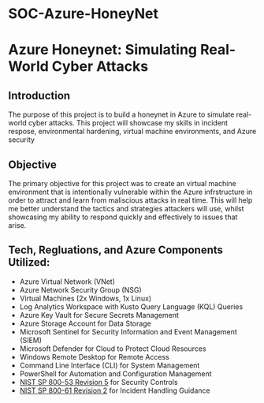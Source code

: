 # SOC-Azure-HoneyNet
# Azure Honeynet: Simulating Real-World Cyber Attacks
## Introduction
  The purpose of this project is to build a honeynet in Azure to simulate real-world cyber attacks. 
This project will showcase my skills in incident respose, environmental hardening, virtual machine environments, and Azure security

## Objective 
The primary objective for this project was to create an virtual machine environment that is intentionally vulnerable within the Azure infrstructure in order to attract and learn from maliscious attacks in real time. 
  This will help me better understand the tactics and strategies attackers will use, whilst showcasing my ability to respond quickly and effectively to issues that arise. 

## Tech, Regluations, and Azure Components Utilized: 
- Azure Virtual Network (VNet)
- Azure Network Security Group (NSG)
- Virtual Machines (2x Windows, 1x Linux)
- Log Analytics Workspace with Kusto Query Language (KQL) Queries
- Azure Key Vault for Secure Secrets Management
- Azure Storage Account for Data Storage
- Microsoft Sentinel for Security Information and Event Management (SIEM)
- Microsoft Defender for Cloud to Protect Cloud Resources
- Windows Remote Desktop for Remote Access
- Command Line Interface (CLI) for System Management
- PowerShell for Automation and Configuration Management
- [NIST SP 800-53 Revision 5](https://csrc.nist.gov/publications/detail/sp/800-53/rev-5/final) for Security Controls
- [NIST SP 800-61 Revision 2](https://www.nist.gov/privacy-framework/nist-sp-800-61) for Incident Handling Guidance


